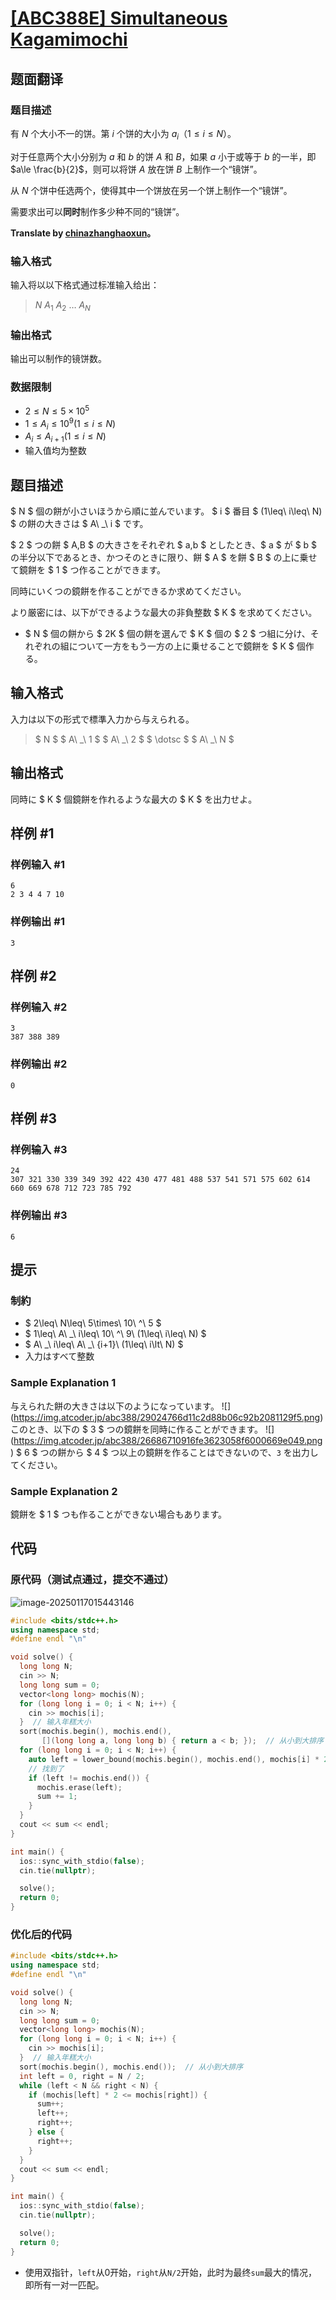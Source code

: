 # [[ABC388E] Simultaneous Kagamimochi](https://atcoder.jp/contests/abc388/tasks/abc388_e)

## 题面翻译

### 题目描述

有 $N$ 个大小不一的饼。第 $i$ 个饼的大小为 $a_i$（$1 \le i \le N$）。

对于任意两个大小分别为 $a$ 和 $b$ 的饼 $A$ 和 $B$，如果 $a$ 小于或等于 $b$ 的一半，即 $a\le \frac{b}{2}$，则可以将饼 $A$ 放在饼 $B$ 上制作一个“镜饼”。

从 $N$ 个饼中任选两个，使得其中一个饼放在另一个饼上制作一个“镜饼”。

需要求出可以**同时**制作多少种不同的“镜饼”。

**Translate by [chinazhanghaoxun](https://luogu.com.cn/user/684848)。**

### 输入格式

输入将以以下格式通过标准输入给出：

> $N \ A_1\ A_2\ \dots\ A_N$

### 输出格式

输出可以制作的镜饼数。
### 数据限制
- $2\le N\le 5\times 10^5$
- $1\le A_i \le 10^9(1\le i\le N)$
- $A_i\le A_{i+1}(1\le i\le N)$
- 输入值均为整数

## 题目描述

[problemUrl]: https://atcoder.jp/contests/abc388/tasks/abc388_e

$ N $ 個の餅が小さいほうから順に並んでいます。 $ i $ 番目 $ (1\leq\ i\leq\ N) $ の餅の大きさは $ A\ _\ i $ です。

$ 2 $ つの餅 $ A,B $ の大きさをそれぞれ $ a,b $ としたとき、$ a $ が $ b $ の半分以下であるとき、かつそのときに限り、餅 $ A $ を餅 $ B $ の上に乗せて鏡餅を $ 1 $ つ作ることができます。

同時にいくつの鏡餅を作ることができるか求めてください。

より厳密には、以下ができるような最大の非負整数 $ K $ を求めてください。

- $ N $ 個の餅から $ 2K $ 個の餅を選んで $ K $ 個の $ 2 $ つ組に分け、それぞれの組について一方をもう一方の上に乗せることで鏡餅を $ K $ 個作る。

## 输入格式

入力は以下の形式で標準入力から与えられる。

> $ N $ $ A\ _\ 1 $ $ A\ _\ 2 $ $ \dotsc $ $ A\ _\ N $

## 输出格式

同時に $ K $ 個鏡餅を作れるような最大の $ K $ を出力せよ。

## 样例 #1

### 样例输入 #1

```
6
2 3 4 4 7 10
```

### 样例输出 #1

```
3
```

## 样例 #2

### 样例输入 #2

```
3
387 388 389
```

### 样例输出 #2

```
0
```

## 样例 #3

### 样例输入 #3

```
24
307 321 330 339 349 392 422 430 477 481 488 537 541 571 575 602 614 660 669 678 712 723 785 792
```

### 样例输出 #3

```
6
```

## 提示

### 制約

- $ 2\leq\ N\leq\ 5\times\ 10\ ^\ 5 $
- $ 1\leq\ A\ _\ i\leq\ 10\ ^\ 9\ (1\leq\ i\leq\ N) $
- $ A\ _\ i\leq\ A\ _\ {i+1}\ (1\leq\ i\lt\ N) $
- 入力はすべて整数

### Sample Explanation 1

与えられた餅の大きさは以下のようになっています。 !\[\](https://img.atcoder.jp/abc388/29024766d11c2d88b06c92b2081129f5.png) このとき、以下の $ 3 $ つの鏡餅を同時に作ることができます。 !\[\](https://img.atcoder.jp/abc388/26686710916fe3623058f6000669e049.png) $ 6 $ つの餅から $ 4 $ つ以上の鏡餅を作ることはできないので、`3` を出力してください。

### Sample Explanation 2

鏡餅を $ 1 $ つも作ることができない場合もあります。

## 代码

### 原代码（测试点通过，提交不通过）

![image-20250117015443146](https://gitee.com/chen-houchao/images/raw/master/img/20250117015443217.png)

```cpp
#include <bits/stdc++.h>
using namespace std;
#define endl "\n"

void solve() {
  long long N;
  cin >> N;
  long long sum = 0;
  vector<long long> mochis(N);
  for (long long i = 0; i < N; i++) {
    cin >> mochis[i];
  }  // 输入年糕大小
  sort(mochis.begin(), mochis.end(),
       [](long long a, long long b) { return a < b; });  // 从小到大排序
  for (long long i = 0; i < N; i++) {
    auto left = lower_bound(mochis.begin(), mochis.end(), mochis[i] * 2);
    // 找到了
    if (left != mochis.end()) {
      mochis.erase(left);
      sum += 1;
    }
  }
  cout << sum << endl;
}

int main() {
  ios::sync_with_stdio(false);
  cin.tie(nullptr);

  solve();
  return 0;
}
```

### 优化后的代码

```cpp
#include <bits/stdc++.h>
using namespace std;
#define endl "\n"

void solve() {
  long long N;
  cin >> N;
  long long sum = 0;
  vector<long long> mochis(N);
  for (long long i = 0; i < N; i++) {
    cin >> mochis[i];
  }  // 输入年糕大小
  sort(mochis.begin(), mochis.end());  // 从小到大排序
  int left = 0, right = N / 2;
  while (left < N && right < N) {
    if (mochis[left] * 2 <= mochis[right]) {
      sum++;
      left++;
      right++;
    } else {
      right++;
    }
  }
  cout << sum << endl;
}

int main() {
  ios::sync_with_stdio(false);
  cin.tie(nullptr);

  solve();
  return 0;
}
```

- 使用双指针，`left`从0开始，`right`从`N/2`开始，此时为最终`sum`最大的情况，即所有一对一匹配。
